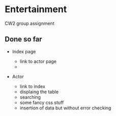 # Entertainment
CW2 group assignment 

## Done so far 
- Index page
    - link to actor page
    - 

- Actor
    - link to index
    - displaing the table
    - searching
    - some fancy css stuff
    - insertion of data but without error checking

